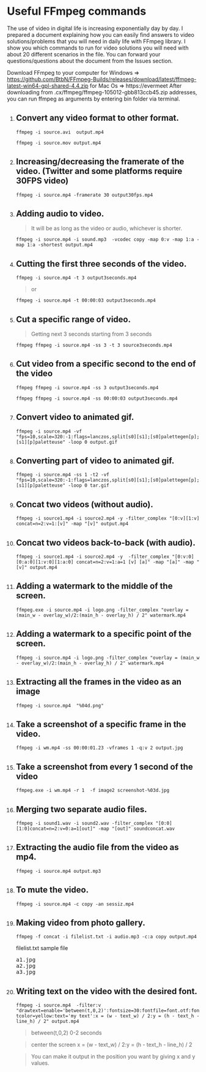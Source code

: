 <h1>Useful FFmpeg commands</h1>
The use of video in digital life is increasing exponentially day by day.
I prepared a document explaining how you can easily find answers to video solutions/problems that you will need in daily life with FFmpeg library.
I show you which commands to run for video solutions you will need with about 20 different scenarios in the file. You can forward your questions/questions about the document from the Issues section.

Download FFmpeg to your computer for Windows => https://github.com/BtbN/FFmpeg-Builds/releases/download/latest/ffmpeg-latest-win64-gpl-shared-4.4.zip for Mac Os => https://evermeet After downloading from .cx/ffmpeg/ffmpeg-105012-gbb813ccb45.zip addresses, you can run ffmpeg as arguments by entering bin folder via terminal.

<ol>
  <li><h2>Convert any video format to other format.</h2> </li>

`ffmpeg -i source.avi  output.mp4`

`ffmpeg -i source.mov output.mp4`

<li><h2>Increasing/decreasing the framerate of the video. (Twitter and some platforms require 30FPS video)</h2> </li>

`ffmpeg -i source.mp4 -framerate 30 output30fps.mp4`

 <li><h2>Adding audio to video.</h2></li>
 
 > It will be as long as the video or audio, whichever is shorter.
  
`ffmpeg -i source.mp4 -i sound.mp3  -vcodec copy -map 0:v -map 1:a -map 1:a -shortest output.mp4`
  

<li><h2>Cutting the first three seconds of the video.</li></h2>
  
`ffmpeg -i source.mp4 -t 3 output3seconds.mp4`
  
> or 

`ffmpeg -i source.mp4 -t 00:00:03 output3seconds.mp4`

<li><h2>Cut a specific range of video.</li></h2>
  
> Getting next 3 seconds starting from 3 seconds

`ffmpeg ffmpeg -i source.mp4 -ss 3 -t 3 source3seconds.mp4`

<li><h2>Cut video from a specific second to the end of the video</li></h2>

`ffmpeg ffmpeg -i source.mp4 -ss 3 output3seconds.mp4`

`ffmpeg ffmpeg -i source.mp4 -ss 00:00:03 output3seconds.mp4`


<li><h2>Convert video to animated gif.</h2></li>

`ffmpeg -i source.mp4 -vf "fps=10,scale=320:-1:flags=lanczos,split[s0][s1];[s0]palettegen[p];[s1][p]paletteuse" -loop 0 output.gif`


<li><h2>Converting part of video to animated gif.</h2></li>
  
`ffmpeg -i source.mp4 -ss 1 -t2 -vf "fps=10,scale=320:-1:flags=lanczos,split[s0][s1];[s0]palettegen[p];[s1][p]paletteuse" -loop 0 tar.gif`

<li><h2>Concat two videos (without audio).</h2></li>
  
`ffmpeg -i source1.mp4 -i source2.mp4 -y -filter_complex "[0:v][1:v] concat=n=2:v=1:[v]" -map "[v]" output.mp4`

<li><h2> Concat two videos back-to-back (with audio).</h2></li>

`ffmpeg -i source1.mp4 -i source2.mp4 -y  -filter_complex "[0:v:0][0:a:0][1:v:0][1:a:0] concat=n=2:v=1:a=1 [v] [a]" -map "[a]" -map "[v]" output.mp4`

<li><h2>Adding a watermark to the middle of the screen.</h2></li>
  
`ffmpeg.exe -i source.mp4 -i logo.png -filter_complex "overlay = (main_w - overlay_w)/2:(main_h - overlay_h) / 2" watermark.mp4 `

<li><h2>Adding a watermark to a specific point of the screen.</h2> </li>
  
`ffmpeg -i source.mp4 -i logo.png -filter_complex "overlay = (main_w - overlay_w)/2:(main_h - overlay_h) / 2" watermark.mp4 `

<li><h2>Extracting all the frames in the video as an image</h2> </li>
  
`ffmpeg -i source.mp4  "%04d.png"`

<li><h2>Take a screenshot of a specific frame in the video.</h2> </li>
  
`ffmpeg -i wm.mp4 -ss 00:00:01.23 -vframes 1 -q:v 2 output.jpg`

<li><h2>Take a screenshot from every 1 second of the video</h2> </li>
  
`ffmpeg.exe -i wm.mp4 -r 1  -f image2 screenshot-%03d.jpg`

<li><h2>Merging two separate audio files.</h2> </li>
  
`ffmpeg -i sound1.wav -i sound2.wav -filter_complex "[0:0][1:0]concat=n=2:v=0:a=1[out]" -map "[out]" soundconcat.wav`

<li><h2>Extracting the audio file from the video as mp4.</h2></li>

`ffmpeg -i source.mp4 output.mp3`

<li><h2>To mute the video.</h2></li>

`ffmpeg -i source.mp4 -c copy -an sessiz.mp4`

<li><h2>Making video from photo gallery.</h2></li>

`ffmpeg -f concat -i filelist.txt -i audio.mp3 -c:a copy output.mp4`

filelist.txt sample file
<pre>
a1.jpg
a2.jpg
a3.jpg
</pre>
<li><h2>Writing text on the video with the desired font.</h2></li>

`ffmpeg -i source.mp4  -filter:v "drawtext=enable='between(t,0,2)':fontsize=30:fontfile=font.otf:fontcolor=yellow:text='my text':x = (w - text_w) / 2:y = (h - text_h - line_h) / 2" output.mp4`

> between(t,0,2) 0-2 seconds
 
> center the screen x = (w - text_w) / 2:y = (h - text_h - line_h) / 2

> You can make it output in the position you want by giving x and y values.
</ol>
